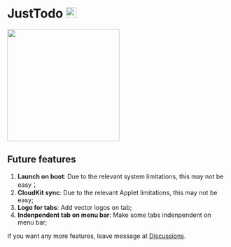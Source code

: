 # JustTodo <image src="./resources/TrayIcon.svg" style="width: 24px; height: 24px; just">

<image src="./resources/AppIcon.svg" style="width: 256px; height: 256px;"> 

## Future features
1. **Launch on boot**: Due to the relevant system limitations, this may not be easy；
2. **CloudKit sync**: Due to the relevant Applet limitations, this may not be easy;
3. **Logo for tabs**: Add vector logos on tab;
4. **Indenpendent tab on menu bar**: Make some tabs indenpendent on menu bar;

If you want any more features, leave message at [Discussions](https://github.com/boybeak/JustTodo/discussions).
